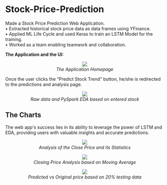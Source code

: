 # Stock-Price-Prediction
Made a Stock Price Prediction Web Application.<br>
• Extracted historical stock price data as data frames using YFinance.<br>
• Applied ML Life Cycle and used Keras to train an LSTM Model for the
training.<br>
• Worked as a team enabling teamwork and collaboration.<br>

**The Application and the UI:** <br>
<p align="center">
  <img src="https://github.com/divyansh-ag-03/Stock-Price-Prediction/assets/88928715/665aa099-470c-4ecf-8a44-ef3036eddc97">
  <br>
    <em>The Application Homepage</em>
</p>

Once the user clicks the “Predict Stock Trend” button, he/she is redirected to the predictions and analysis page. <br>

<p align="center">
  <img src="https://github.com/divyansh-ag-03/Stock-Price-Prediction/assets/88928715/65d0c54a-a967-4c23-980b-598eb7ff32ec">
  <br>
    <em>Raw data and PySpark EDA based on entered stock</em>
</p>

## The Charts 


The web app's success lies in its ability to leverage the power of LSTM and EDA, providing users with valuable insights and accurate predictions. <br>

<p align="center">
  <img src="https://github.com/divyansh-ag-03/Stock-Price-Prediction/assets/88928715/5b9b4744-3ec8-4748-b119-b8bf0eb35876">
  <br>
    <em>Analysis of the Close Price and its Statistics</em>
</p>

<p align="center">
  <img src="https://github.com/divyansh-ag-03/Stock-Price-Prediction/assets/88928715/66a4f978-4a56-497b-b26c-0ab1d9e5c59b">
  <br>
    <em>Closing Price Analysis based on Moving Average</em>
</p>

<p align="center">
  <img src="https://github.com/divyansh-ag-03/Stock-Price-Prediction/assets/88928715/e5a5bdd7-2dbf-4913-8464-827f307dd833">
  <br>
    <em>Predicted vs Original price based on 20% testing data</em>
</p>
